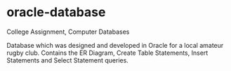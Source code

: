 # oracle-database

College Assignment, Computer Databases

Database which was designed and developed in Oracle for a local amateur rugby club. Contains the ER Diagram, Create Table Statements,
Insert Statements and Select Statement queries.
